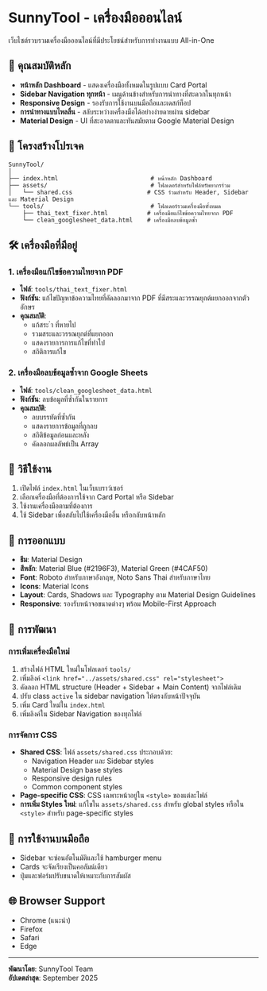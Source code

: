 # SunnyTool - เครื่องมือออนไลน์

เว็บไซต์รวบรวมเครื่องมือออนไลน์ที่มีประโยชน์สำหรับการทำงานแบบ All-in-One

## 🌟 คุณสมบัติหลัก

- **หน้าหลัก Dashboard** - แสดงเครื่องมือทั้งหมดในรูปแบบ Card Portal
- **Sidebar Navigation ทุกหน้า** - เมนูด้านข้างสำหรับการนำทางที่สะดวกในทุกหน้า
- **Responsive Design** - รองรับการใช้งานบนมือถือและเดสก์ท็อป
- **การนำทางแบบไหลลื่น** - สลับระหว่างเครื่องมือได้อย่างง่ายดายผ่าน sidebar
- **Material Design** - UI ที่สะอาดตาและทันสมัยตาม Google Material Design

## 📁 โครงสร้างโปรเจค

```
SunnyTool/
│
├── index.html                          # หน้าหลัก Dashboard
├── assets/                             # โฟลเดอร์สำหรับไฟล์ทรัพยากรร่วม
│   └── shared.css                     # CSS ร่วมสำหรับ Header, Sidebar และ Material Design
└── tools/                              # โฟลเดอร์รวมเครื่องมือทั้งหมด
    ├── thai_text_fixer.html           # เครื่องมือแก้ไขข้อความไทยจาก PDF
    └── clean_googlesheet_data.html    # เครื่องมือลบข้อมูลซ้ำ
```

## 🛠️ เครื่องมือที่มีอยู่

### 1. เครื่องมือแก้ไขข้อความไทยจาก PDF
- **ไฟล์**: `tools/thai_text_fixer.html`
- **ฟังก์ชัน**: แก้ไขปัญหาข้อความไทยที่คัดลอกมาจาก PDF ที่มีสระและวรรณยุกต์แยกออกจากตัวอักษร
- **คุณสมบัติ**: 
  - แก้สระ ำ ที่หายไป
  - รวมสระและวรรณยุกต์ที่แยกออก
  - แสดงรายการการแก้ไขที่ทำไป
  - สถิติการแก้ไข

### 2. เครื่องมือลบข้อมูลซ้ำจาก Google Sheets
- **ไฟล์**: `tools/clean_googlesheet_data.html`
- **ฟังก์ชัน**: ลบข้อมูลที่ซ้ำกันในรายการ
- **คุณสมบัติ**:
  - ลบบรรทัดที่ซ้ำกัน
  - แสดงรายการข้อมูลที่ถูกลบ
  - สถิติข้อมูลก่อนและหลัง
  - คัดลอกผลลัพธ์เป็น Array

## 🚀 วิธีใช้งาน

1. เปิดไฟล์ `index.html` ในเว็บเบราว์เซอร์
2. เลือกเครื่องมือที่ต้องการใช้จาก Card Portal หรือ Sidebar
3. ใช้งานเครื่องมือตามที่ต้องการ
4. ใช้ Sidebar เพื่อสลับไปใช้เครื่องมืออื่น หรือกลับหน้าหลัก

## 🎨 การออกแบบ

- **ธีม**: Material Design
- **สีหลัก**: Material Blue (#2196F3), Material Green (#4CAF50)
- **Font**: Roboto สำหรับภาษาอังกฤษ, Noto Sans Thai สำหรับภาษาไทย
- **Icons**: Material Icons
- **Layout**: Cards, Shadows และ Typography ตาม Material Design Guidelines
- **Responsive**: รองรับหน้าจอขนาดต่างๆ พร้อม Mobile-First Approach

## 🔧 การพัฒนา

### การเพิ่มเครื่องมือใหม่

1. สร้างไฟล์ HTML ใหม่ในโฟลเดอร์ `tools/`
2. เพิ่มลิงค์ `<link href="../assets/shared.css" rel="stylesheet">`
3. คัดลอก HTML structure (Header + Sidebar + Main Content) จากไฟล์เดิม
4. ปรับ class `active` ใน sidebar navigation ให้ตรงกับหน้าปัจจุบัน
5. เพิ่ม Card ใหม่ใน `index.html`
6. เพิ่มลิงค์ใน Sidebar Navigation ของทุกไฟล์

### การจัดการ CSS

- **Shared CSS**: ไฟล์ `assets/shared.css` ประกอบด้วย:
  - Navigation Header และ Sidebar styles
  - Material Design base styles
  - Responsive design rules
  - Common component styles
- **Page-specific CSS**: CSS เฉพาะหน้าอยู่ใน `<style>` ของแต่ละไฟล์
- **การเพิ่ม Styles ใหม่**: แก้ไขใน `assets/shared.css` สำหรับ global styles หรือใน `<style>` สำหรับ page-specific styles

## 📱 การใช้งานบนมือถือ

- Sidebar จะซ่อนอัตโนมัติและใช้ hamburger menu
- Cards จะจัดเรียงเป็นคอลัมน์เดียว
- ปุ่มและฟอร์มปรับขนาดให้เหมาะกับการสัมผัส

## 🌐 Browser Support

- Chrome (แนะนำ)
- Firefox
- Safari
- Edge

---

**พัฒนาโดย**: SunnyTool Team  
**อัปเดตล่าสุด**: September 2025
